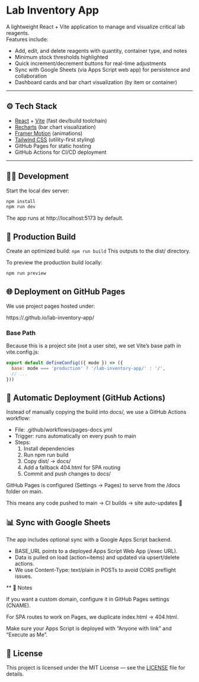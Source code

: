 # Lab Inventory App

A lightweight React + Vite application to manage and visualize critical lab reagents.  
Features include:
- Add, edit, and delete reagents with quantity, container type, and notes
- Minimum stock thresholds highlighted
- Quick increment/decrement buttons for real-time adjustments
- Sync with Google Sheets (via Apps Script web app) for persistence and collaboration
- Dashboard cards and bar chart visualization (by item or container)

---

## ⚙️ Tech Stack
- [React](https://react.dev/) + [Vite](https://vitejs.dev/) (fast dev/build toolchain)
- [Recharts](https://recharts.org/) (bar chart visualization)
- [Framer Motion](https://www.framer.com/motion/) (animations)
- [Tailwind CSS](https://tailwindcss.com/) (utility-first styling)
- GitHub Pages for static hosting
- GitHub Actions for CI/CD deployment

---

## 🧑‍💻 Development

Start the local dev server:
```bash
npm install
npm run dev
```
The app runs at http://localhost:5173 by default.

##  🚀 Production Build

Create an optimized build:
`npm run build`
This outputs to the dist/ directory.

To preview the production build locally:
```bash
npm run preview
```
## 🌐 Deployment on GitHub Pages

We use project pages hosted under:

https://<username>.github.io/lab-inventory-app/

### Base Path

Because this is a project site (not a user site), we set Vite’s base path in vite.config.js:

```js
export default defineConfig(({ mode }) => ({
  base: mode === 'production' ? '/lab-inventory-app/' : '/',
  // ...
}))
```

## 🤖 Automatic Deployment (GitHub Actions)

Instead of manually copying the build into docs/, we use a GitHub Actions workflow:
* File: .github/workflows/pages-docs.yml
* Trigger: runs automatically on every push to main
* Steps:
    1. Install dependencies
    2. Run npm run build
    3. Copy dist/ → docs/
    4. Add a fallback 404.html for SPA routing
    5. Commit and push changes to docs/

GitHub Pages is configured (Settings → Pages) to serve from the /docs folder on main.

This means any code pushed to main → CI builds → site auto-updates 🎉

## 📊 Sync with Google Sheets

The app includes optional sync with a Google Apps Script backend.
* BASE_URL points to a deployed Apps Script Web App (/exec URL).
* Data is pulled on load (action=items) and updated via upsert/delete actions.
* We use Content-Type: text/plain in POSTs to avoid CORS preflight issues.

** 📝 Notes

If you want a custom domain, configure it in GitHub Pages settings (CNAME).

For SPA routes to work on Pages, we duplicate index.html → 404.html.

Make sure your Apps Script is deployed with “Anyone with link” and “Execute as Me”.

## 📄 License
This project is licensed under the MIT License — see the [LICENSE](LICENSE) file for details.